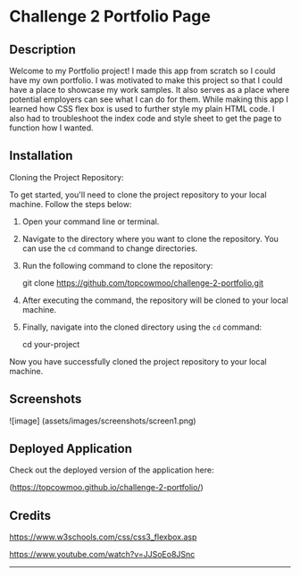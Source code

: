# Challenge 2 Portfolio Page


## Description

Welcome to my Portfolio project! I made this app from scratch so I could have my own portfolio. I was motivated to make this project so that I could have a place to showcase my work samples. It also serves as a place where potential employers can see what I can do for them. While making this app I learned how CSS flex box is used to further style my plain HTML code. I also had to troubleshoot the index code and style sheet to get the page to function how I wanted.
 

## Installation

Cloning the Project Repository:

To get started, you'll need to clone the project repository to your local machine. Follow the steps below:

1. Open your command line or terminal.

2. Navigate to the directory where you want to clone the repository. You can use the `cd` command to change directories.

3. Run the following command to clone the repository:

   git clone https://github.com/topcowmoo/challenge-2-portfolio.git

4. After executing the command, the repository will be cloned to your local machine.

5. Finally, navigate into the cloned directory using the `cd` command:

   cd your-project

Now you have successfully cloned the project repository to your local machine.


## Screenshots

![image] (assets/images/screenshots/screen1.png)


## Deployed Application

Check out the deployed version of the application here:

(https://topcowmoo.github.io/challenge-2-portfolio/)


## Credits

https://www.w3schools.com/css/css3_flexbox.asp

https://www.youtube.com/watch?v=JJSoEo8JSnc

---
